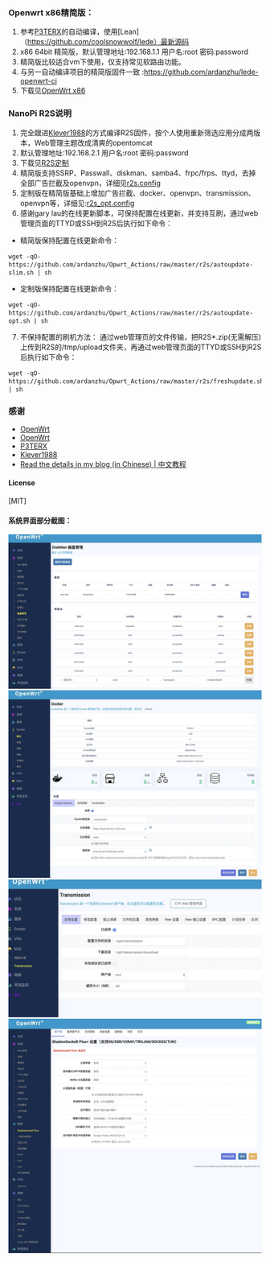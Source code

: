 ### Openwrt x86精简版：
1. 参考[P3TERX](https://github.com/P3TERX/Actions-OpenWrt)的自动编译，使用[Lean]（https://github.com/coolsnowwolf/lede）最新源码
2. x86 64bit 精简版，默认管理地址:192.168.1.1 用户名:root 密码:password
2. 精简版比较适合vm下使用，仅支持常见软路由功能。
3. 与另一自动编译项目的精简版固件一致 :https://github.com/ardanzhu/lede-openwrt-ci
4. 下载见[OpenWrt x86](https://github.com/ardanzhu/Opwrt_Actions/releases/tag/x64-slim)

### NanoPi R2S说明
1. 完全跟进[Klever1988](https://github.com/klever1988/nanopi-openwrt)的方式编译R2S固件，按个人使用重新筛选应用分成两版本，Web管理主题改成清爽的opentomcat
2. 默认管理地址:192.168.2.1  用户名:root  密码:password
3. 下载见[R2S定制](https://github.com/ardanzhu/Opwrt_Actions/releases/tag/R2S)
4. 精简版支持SSRP、Passwall、diskman、samba4、frpc/frps、ttyd，去掉全部广告拦截及openvpn，详细见[r2s.config]( ./r2s.config)
5. 定制版在精简版基础上增加广告拦截、docker、openvpn、transmission、openvpn等，详细见:[r2s_opt.config]( ./r2s_opt.config)
6. 感谢gary lau的在线更新脚本，可保持配置在线更新，并支持互刷，通过web管理页面的TTYD或SSH到R2S后执行如下命令：<br> 
* 精简版保持配置在线更新命令：
```
wget -qO- https://github.com/ardanzhu/Opwrt_Actions/raw/master/r2s/autoupdate-slim.sh | sh
```
* 定制版保持配置在线更新命令：
```
wget -qO- https://github.com/ardanzhu/Opwrt_Actions/raw/master/r2s/autoupdate-opt.sh | sh
```
7. 不保持配置的刷机方法：
通过web管理页的文件传输，把R2S*.zip(无需解压)上传到R2S的/tmp/upload文件夹，再通过web管理页面的TTYD或SSH到R2S后执行如下命令：
```
wget -qO- https://github.com/ardanzhu/Opwrt_Actions/raw/master/r2s/freshupdate.sh | sh
```

### 感谢
- [OpenWrt](https://github.com/openwrt/openwrt)
- [OpenWrt](https://github.com/openwrt/openwrt)
- [P3TERX](https://github.com/P3TERX/Actions-OpenWrt)
- [Klever1988](https://github.com/klever1988/nanopi-openwrt)
- [Read the details in my blog (in Chinese) | 中文教程](https://p3terx.com/archives/build-openwrt-with-github-actions.html)

#### License
[MIT]


#### 系统界面部分截图：
![diskman](pic/diskman.jpg)
![dockerman](pic/docker.jpg)
![transmission](pic/transmission.jpg)
![opentomcat](pic/opentomcat.png)
